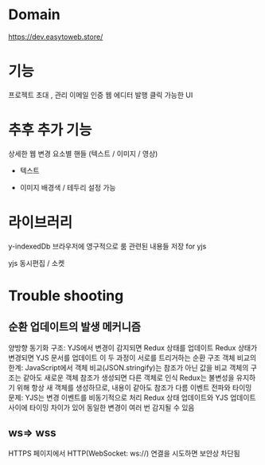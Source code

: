 
# Domain


https://dev.easytoweb.store/

# 기능 

프로젝트 초대 , 관리 
이메일 인증
웹 에디터 
발행
클릭 가능한 UI 

# 추후 추가 기능 
상세한 웹 변경 
요소별 핸들 (텍스트 / 이미지 / 영상)

- 텍스트

- 이미지
배경색 / 테두리 설정 가능 


# 라이브러리 

y-indexedDb
브라우저에 영구적으로 룸 관련된 내용들 저장 
for yjs 

yjs 동시편집 / 소켓 



# Trouble shooting

## 순환 업데이트의 발생 메커니즘
양방향 동기화 구조:
YJS에서 변경이 감지되면 Redux 상태를 업데이트
Redux 상태가 변경되면 YJS 문서를 업데이트
이 두 과정이 서로를 트리거하는 순환 구조
객체 비교의 한계:
JavaScript에서 객체 비교(JSON.stringify)는 참조가 아닌 값을 비교
객체의 구조는 같아도 새로운 객체 참조가 생성되면 다른 객체로 인식
Redux는 불변성을 유지하기 위해 항상 새 객체를 생성하므로, 내용이 같아도 참조가 다름
이벤트 전파와 타이밍 문제:
YJS는 변경 이벤트를 비동기적으로 처리
Redux 상태 업데이트와 YJS 업데이트 사이에 타이밍 차이가 있어 동일한 변경이 여러 번 감지될 수 있음


## ws=> wss 
 HTTPS 페이지에서 HTTP(WebSocket: ws://) 연결을 시도하면 보안상 차단됨
